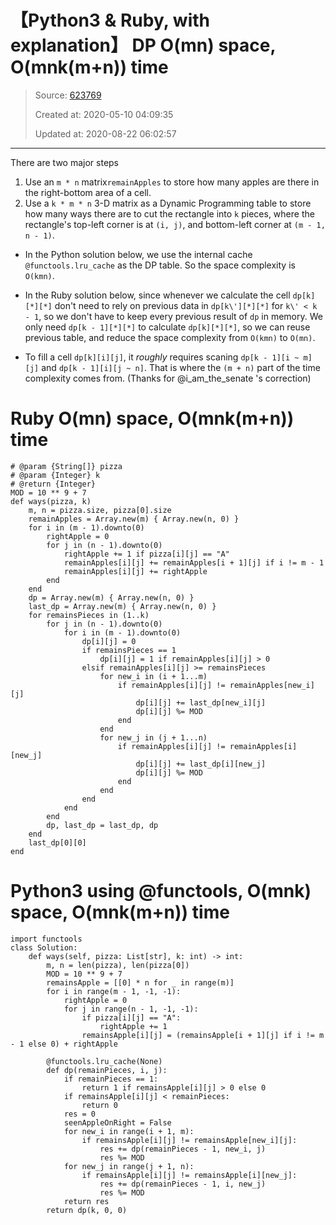 # 【Python3 & Ruby, with explanation】 DP O(mn) space, O(mnk(m+n)) time

> Source: [623769](https://leetcode.com/problems/number-of-ways-of-cutting-a-pizza/discuss/623769/python3-ruby-with-explanation-dp-omn-space-omnkmn-time)
>
> Created at: 2020-05-10 04:09:35
>
> Updated at: 2020-08-22 06:02:57

----

There are two major steps
1. Use an `m * n` matrix`remainApples` to store how many apples are there in the right-bottom area of a cell.
2. Use a `k * m * n` 3-D matrix as a Dynamic Programming table to store how many ways there are to cut the rectangle into `k` pieces, where the rectangle\'s top-left corner is at `(i, j)`, and bottom-left corner at `(m - 1, n - 1)`.

* In the Python solution below, we use the internal cache `@functools.lru_cache` as the DP table. So the space complexity is `O(kmn)`.

* In the Ruby solution below, since whenever we calculate the cell `dp[k][*][*]` don\'t need to rely on previous data in `dp[k\'][*][*]` for `k\' < k - 1`, so we don\'t have to keep every previous result of `dp` in memory. We only need `dp[k - 1][*][*]` to calculate `dp[k][*][*]`, so we can reuse previous table, and reduce the space complexity from `O(kmn)` to `O(mn)`.

* To fill a cell `dp[k][i][j]`, it *roughly* requires scaning `dp[k - 1][i ~ m][j]` and `dp[k - 1][i][j ~ n]`. That is where the `(m + n)` part of the time complexity comes from. (Thanks for @i_am_the_senate \'s correction)

# **Ruby O(mn) space, O(mnk(m+n)) time**

```
# @param {String[]} pizza
# @param {Integer} k
# @return {Integer}
MOD = 10 ** 9 + 7
def ways(pizza, k)
    m, n = pizza.size, pizza[0].size
    remainApples = Array.new(m) { Array.new(n, 0) }
    for i in (m - 1).downto(0)
        rightApple = 0
        for j in (n - 1).downto(0)
            rightApple += 1 if pizza[i][j] == "A"
            remainApples[i][j] += remainApples[i + 1][j] if i != m - 1
            remainApples[i][j] += rightApple
        end
    end
    dp = Array.new(m) { Array.new(n, 0) }
    last_dp = Array.new(m) { Array.new(n, 0) }
    for remainsPieces in (1..k)
        for j in (n - 1).downto(0)
            for i in (m - 1).downto(0)
                dp[i][j] = 0
                if remainsPieces == 1
                    dp[i][j] = 1 if remainApples[i][j] > 0
                elsif remainApples[i][j] >= remainsPieces
                    for new_i in (i + 1...m)
                        if remainApples[i][j] != remainApples[new_i][j]
                            dp[i][j] += last_dp[new_i][j]
                            dp[i][j] %= MOD
                        end
                    end
                    for new_j in (j + 1...n)
                        if remainApples[i][j] != remainApples[i][new_j]
                            dp[i][j] += last_dp[i][new_j]
                            dp[i][j] %= MOD
                        end
                    end
                end
            end
        end
        dp, last_dp = last_dp, dp
    end
    last_dp[0][0]
end
```

# **Python3 using @functools, O(mnk) space, O(mnk(m+n)) time**
```
import functools
class Solution:
    def ways(self, pizza: List[str], k: int) -> int:
        m, n = len(pizza), len(pizza[0])
        MOD = 10 ** 9 + 7
        remainsApple = [[0] * n for _ in range(m)]
        for i in range(m - 1, -1, -1):
            rightApple = 0
            for j in range(n - 1, -1, -1):
                if pizza[i][j] == "A":
                    rightApple += 1
                remainsApple[i][j] = (remainsApple[i + 1][j] if i != m - 1 else 0) + rightApple

        @functools.lru_cache(None)
        def dp(remainPieces, i, j):
            if remainPieces == 1:
                return 1 if remainsApple[i][j] > 0 else 0
            if remainsApple[i][j] < remainPieces:
                return 0
            res = 0
            seenAppleOnRight = False
            for new_i in range(i + 1, m):
                if remainsApple[i][j] != remainsApple[new_i][j]:
                    res += dp(remainPieces - 1, new_i, j)
                    res %= MOD
            for new_j in range(j + 1, n):
                if remainsApple[i][j] != remainsApple[i][new_j]:
                    res += dp(remainPieces - 1, i, new_j)
                    res %= MOD
            return res
        return dp(k, 0, 0)
```